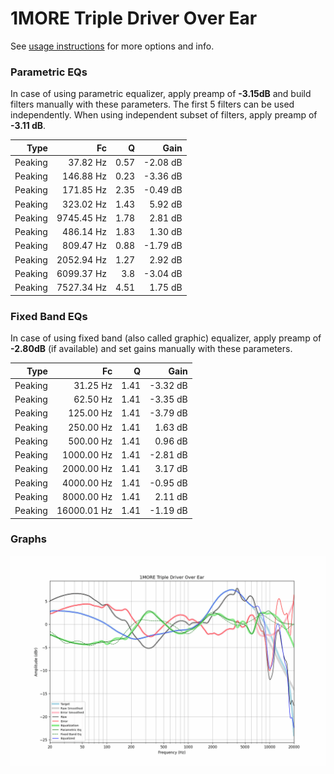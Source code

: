 # 1MORE Triple Driver Over Ear
See [usage instructions](https://github.com/jaakkopasanen/AutoEq#usage) for more options and info.

### Parametric EQs
In case of using parametric equalizer, apply preamp of **-3.15dB** and build filters manually
with these parameters. The first 5 filters can be used independently.
When using independent subset of filters, apply preamp of **-3.11 dB**.

| Type    | Fc         |    Q | Gain     |
|--------:|-----------:|-----:|---------:|
| Peaking | 37.82 Hz   | 0.57 | -2.08 dB |
| Peaking | 146.88 Hz  | 0.23 | -3.36 dB |
| Peaking | 171.85 Hz  | 2.35 | -0.49 dB |
| Peaking | 323.02 Hz  | 1.43 | 5.92 dB  |
| Peaking | 9745.45 Hz | 1.78 | 2.81 dB  |
| Peaking | 486.14 Hz  | 1.83 | 1.30 dB  |
| Peaking | 809.47 Hz  | 0.88 | -1.79 dB |
| Peaking | 2052.94 Hz | 1.27 | 2.92 dB  |
| Peaking | 6099.37 Hz | 3.8  | -3.04 dB |
| Peaking | 7527.34 Hz | 4.51 | 1.75 dB  |

### Fixed Band EQs
In case of using fixed band (also called graphic) equalizer, apply preamp of **-2.80dB**
(if available) and set gains manually with these parameters.

| Type    | Fc          |    Q | Gain     |
|--------:|------------:|-----:|---------:|
| Peaking | 31.25 Hz    | 1.41 | -3.32 dB |
| Peaking | 62.50 Hz    | 1.41 | -3.35 dB |
| Peaking | 125.00 Hz   | 1.41 | -3.79 dB |
| Peaking | 250.00 Hz   | 1.41 | 1.63 dB  |
| Peaking | 500.00 Hz   | 1.41 | 0.96 dB  |
| Peaking | 1000.00 Hz  | 1.41 | -2.81 dB |
| Peaking | 2000.00 Hz  | 1.41 | 3.17 dB  |
| Peaking | 4000.00 Hz  | 1.41 | -0.95 dB |
| Peaking | 8000.00 Hz  | 1.41 | 2.11 dB  |
| Peaking | 16000.01 Hz | 1.41 | -1.19 dB |

### Graphs
![](./1MORE%20Triple%20Driver%20Over%20Ear.png)